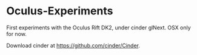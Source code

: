 # Oculus-Experiments
First experiments with the Oculus Rift DK2, under cinder glNext. OSX only for now.

Download cinder at https://github.com/cinder/Cinder.
